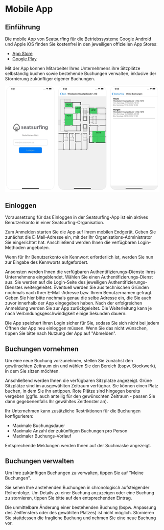 # Mobile App

## Einführung
Die mobile App von Seatsurfing für die Betriebssysteme Google Android und Apple iOS finden Sie kostenfrei in den jeweiligen offiziellen App Stores:

* [App Store](https://apps.apple.com/de/app/seatsurfing/id1536275675)
* [Google Play](https://play.google.com/store/apps/details?id=de.seatsurfing.app)

Mit der App können Mitarbeiter Ihres Unternehmens ihre Sitzplätze selbständig buchen sowie bestehende Buchungen verwalten, inklusive der Stornierung zukünftiger eigener Buchungen.

![App Screenshots](img/app.png)

## Einloggen
Voraussetzung für das Einloggen in der Seatsurfing-App ist ein aktives Benutzerkonto in einer Seatsurfing-Organisation.

Zum Anmelden starten Sie die App auf Ihrem mobilen Endgerät. Geben Sie zunächst die E-Mail-Adresse ein, mit der Ihr Organisations-Administrator Sie eingerichtet hat. Anschließend werden Ihnen die verfügbaren Login-Methoden angeboten.

Wenn für Ihr Benutzerkonto ein Kennwort erforderlich ist, werden Sie nun zur Eingabe des Kennworts aufgefordert.

Ansonsten werden Ihnen die verfügbaren Authentifizierungs-Dienste Ihres Unternehmens eingeblendet. Wählen Sie einen Authentifizierungs-Dienst aus. Sie werden auf die Login-Seite des jeweiligen Authentifizierungs-Dienstes weitergeleitet. Eventuell werden Sie aus technischen Gründen nochmals nach Ihrer E-Mail-Adresse bzw. Ihrem Benutzernamen gefragt. Geben Sie hier bitte nochmals genau die selbe Adresse ein, die Sie auch zuvor innerhalb der App eingegeben haben. Nach der erfolgreichen Anmeldung werden Sie zur App zurückgeleitet. Die Weiterleitung kann je nach Verbindungsgeschwindigkeit einige Sekunden dauern.

Die App speichert Ihren Login sicher für Sie, sodass Sie sich nicht bei jedem Öffnen der App neu einloggen müssen. Wenn Sie das nicht wünschen, tippen Sie bitte nach Nutzung der App auf "Abmelden".

## Buchungen vornehmen
Um eine neue Buchung vorzunehmen, stellen Sie zunächst den gewünschten Zeitraum ein und wählen Sie den Bereich (bspw. Stockwerk), in dem Sie sitzen möchten.

Anschließend werden Ihnen die verfügbaren Sitzplätze angezeigt. Grüne Sitzplätze sind im ausgewählten Zeitraum verfügbar. Sie können einen Platz buchen, in dem Sie ihn antippen. Rote Plätze sind hingegen bereits vergeben (ggfls. auch anteilig für den gewünschten Zeitraum - passen Sie dann gegebenenfalls Ihr gewähltes Zeitfenster an).

Ihr Unternehmen kann zusätzliche Restriktionen für die Buchungen konfigurieren:

* Maximale Buchungsdauer
* Maximale Anzahl der zukünftigen Buchungen pro Person
* Maximaler Buchungs-Vorlauf

Entsprechende Meldungen werden Ihnen auf der Suchmaske angezeigt.

## Buchungen verwalten
Um Ihre zukünftigen Buchungen zu verwalten, tippen Sie auf "Meine Buchungen".

Sie sehen Ihre anstehenden Buchungen in chronologisch aufsteigender Reihenfolge. Um Details zu einer Buchung anzuzeigen oder eine Buchung zu stornieren, tippen Sie bitte auf den entsprechenden Eintrag.

Die unmittelbare Änderung einer bestehenden Buchung (bspw. Anpassung des Zeitfensters oder des gewählten Platzes) ist nicht möglich. Stornieren Sie stattdessen die fragliche Buchung und nehmen Sie eine neue Buchung vor.